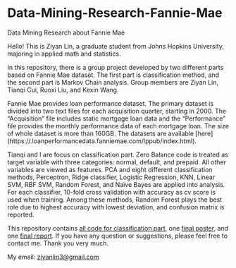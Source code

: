 # Data-Mining-Research-Fannie-Mae
Data Mining Research about Fannie Mae

Hello!
This is Ziyan Lin, a graduate student from Johns Hopkins University, majoring in applied math and statistics.

In this repository, there is a group project developed by two different parts based on Fannie Mae dataset. The first part is classification method, and the second part is Markov Chain analysis. Group members are Ziyan Lin, Tianqi Cui, Ruoxi Liu, and Kexin Wang.

Fannie Mae provides loan performance dataset. The primary dataset is divided into two text files for each acquisition quarter, starting in 2000. The “Acquisition” file includes static mortgage loan data and the “Performance” file provides the monthly performance data of each mortgage loan. The size of whole dataset is more than 160GB. The datasets are available [here] (https://.loanperformancedata.fanniemae.com/lppub/index.html). 

Tianqi and I are focus on classification part. Zero Balance code is treated as target variable with three categories: normal, default, and prepaid. All other variables are viewed as features. PCA and eight different classification methods, Perceptron, Ridge classifier, Logistic Regression, KNN, Linear SVM, RBF SVM, Random Forest, and Naïve Bayes are applied into analysis. For each classifier, 10-fold cross validation with accuracy as cv score is used when training. Among these methods, Random Forest plays the best role due to highest accuracy with lowest deviation, and confusion matrix is reported.

This repository contains [all code for classification part](), one [final poster](https://github.com/lzykaren/Data-Mining-Research-Fannie-Mae/blob/master/FANM%20Final%20Poster.pdf), and one [final report](https://github.com/lzykaren/Data-Mining-Research-Fannie-Mae/blob/master/FANM%20Final%20Report.pdf). If you have any question or suggestions, please feel free to contact me. Thank you very much.

My email: ziyanlin3@gmail.com
